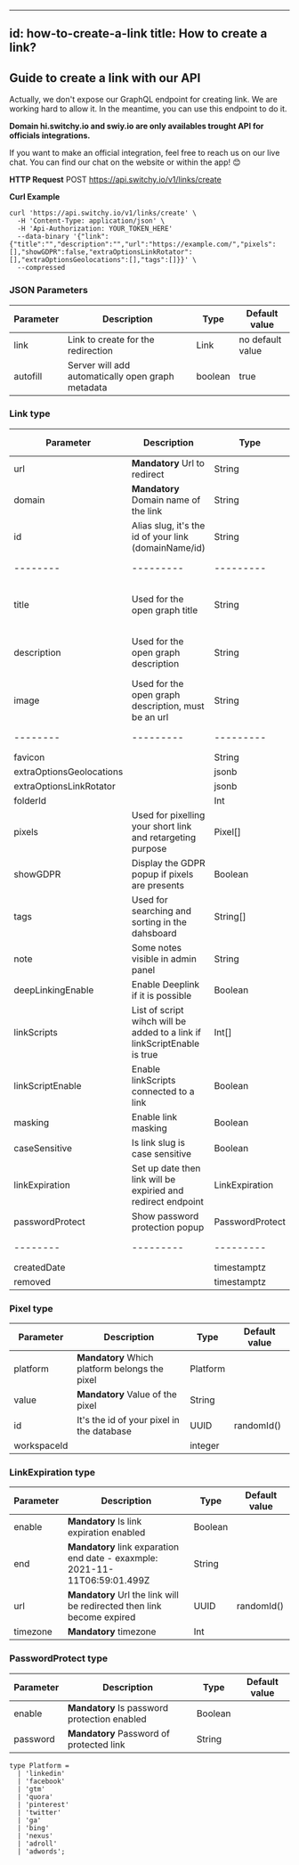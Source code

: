 

---
id: how-to-create-a-link
title: How to create a link?
---

## Guide to create a link with our API

Actually, we don't expose our GraphQL endpoint for creating link. We are working hard to allow it. In the meantime, you can use this endpoint to do it.


<div style={{border: '2px solid red', borderRadius: '4px', padding: '16px', marginBottom: '16px'}}>
  <b>Domain hi.switchy.io and swiy.io are only availables trought API for officials integrations.</b>

  <p>
  If you want to make an official integration, feel free to reach us on our live chat. You can find our chat on the website or within the app! 😊
  </p>
</div>


**HTTP Request**
POST https://api.switchy.io/v1/links/create


**Curl Example**
```
curl 'https://api.switchy.io/v1/links/create' \
  -H 'Content-Type: application/json' \
  -H 'Api-Authorization: YOUR_TOKEN_HERE'
  --data-binary '{"link":{"title":"","description":"","url":"https://example.com/","pixels":[],"showGDPR":false,"extraOptionsLinkRotator":[],"extraOptionsGeolocations":[],"tags":[]}}' \
  --compressed
```

### JSON Parameters

| Parameter | Description      |  Type | Default value |
| -------- | --------- | --------- | --------- |
| link        | Link to create for the redirection | Link     | no default value   |
| autofill  | Server will add automatically open graph metadata  | boolean | true |




### Link type ###

| Parameter | Description      |  Type | Default value |
| -------- | --------- | --------- | --------- |
| url | **Mandatory** Url to redirect | String | |
| domain | **Mandatory** Domain name of the link | String | hi.switchy.io |
| id | Alias slug, it's the id of your link (domainName/id)| String | randomId() |
| -------- | --------- | --------- | --------- |
| title | Used for the open graph title | String | null (can be autofill with the autofill parameter) |
| description | Used for the open graph description | String | null (can be autofill with the autofill parameter)|
| image | Used for the open graph description, must be an url | String | null (can be autofill with the autofill parameter) |
| -------- | --------- | --------- | --------- |
| favicon | | String | null |
| extraOptionsGeolocations | | jsonb | [] |
| extraOptionsLinkRotator | | jsonb | [] |
| folderId | | Int | null |
| pixels | Used for pixelling your short link and retargeting purpose | Pixel[] | [] |
| showGDPR | Display the GDPR popup if pixels are presents | Boolean | false |
| tags | Used for searching and sorting in the dahsboard | String[] | [] |
| note| Some notes visible in admin panel | String | null | 
| deepLinkingEnable| Enable Deeplink if it is possible | Boolean| false| 
| linkScripts| List of script wihch will be added to a link if linkScriptEnable is true | Int[]| null | 
| linkScriptEnable| Enable linkScripts connected to a link | Boolean| false| 
| masking| Enable link masking | Boolean| false|
| caseSensitive| Is link slug is case sensitive | Boolean| false|
| linkExpiration| Set up date then link will be expiried and redirect endpoint | LinkExpiration | null | 
| passwordProtect| Show password protection popup | PasswordProtect| null | 
| -------- | --------- | --------- | --------- |
| createdDate |  | timestamptz | now() |
| removed | | timestamptz | null | 



### Pixel type 

| Parameter | Description      |  Type | Default value |
| -------- | --------- | --------- | --------- |
| platform | **Mandatory** Which platform belongs the pixel | Platform |  |
| value | **Mandatory** Value of the pixel | String |  |
| id | It's the id of your pixel in the database | UUID | randomId() |
| workspaceId |  | integer |  |


### LinkExpiration type 

| Parameter | Description      |  Type | Default value |
| -------- | --------- | --------- | --------- |
| enable| **Mandatory** Is link expiration enabled | Boolean |  |
| end | **Mandatory** link exparation end date - exaxmple: 2021-11-11T06:59:01.499Z | String |  |
| url | **Mandatory** Url the link will be redirected then link become expired | UUID | randomId() |
| timezone | **Mandatory** timezone  | Int |  |

### PasswordProtect type

| Parameter | Description      |  Type | Default value |
| -------- | --------- | --------- | --------- |
| enable | **Mandatory** Is password protection enabled | Boolean |  |
| password| **Mandatory** Password of protected link | String |  |

```
type Platform =
  | 'linkedin'
  | 'facebook'
  | 'gtm'
  | 'quora'
  | 'pinterest'
  | 'twitter'
  | 'ga'
  | 'bing'
  | 'nexus'
  | 'adroll'
  | 'adwords';
```
